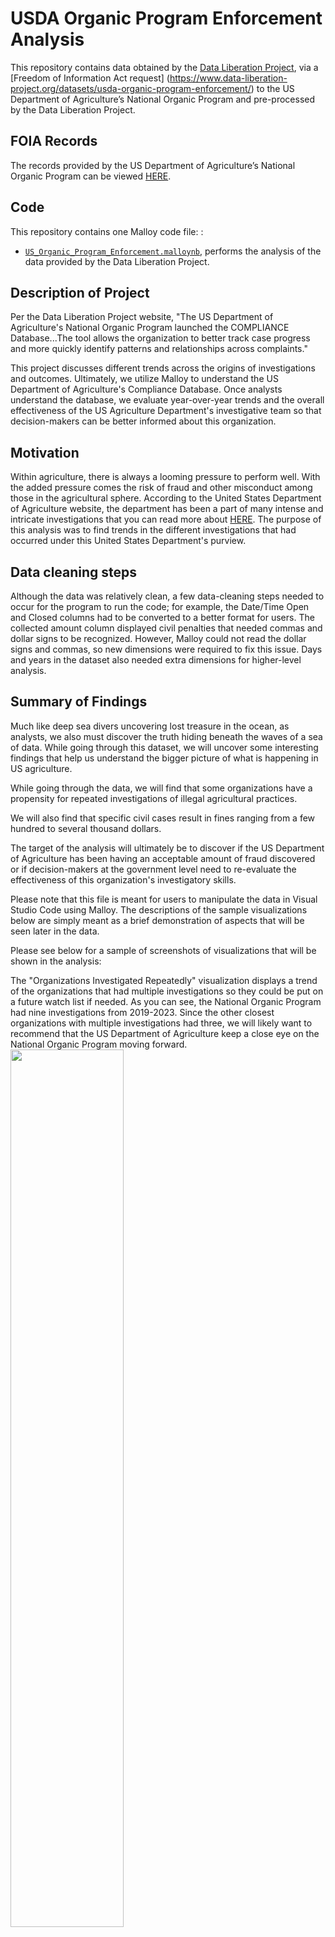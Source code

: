 # USDA Organic Program Enforcement Analysis 

This repository contains data obtained by the [Data Liberation Project](https://www.data-liberation-project.org/), via a [Freedom of Information Act request] (https://www.data-liberation-project.org/datasets/usda-organic-program-enforcement/) to the US Department of Agriculture’s National Organic Program and pre-processed by the Data Liberation Project. 

## FOIA Records

The records provided by the US Department of Agriculture’s National Organic Program can be viewed [HERE](https://docs.google.com/spreadsheets/d/1gHNKxVObWfm1Q1JzkhDl8Wx4wKIPU-Wp/edit?gid=1251061210#gid=1251061210).


## Code 

This repository contains one Malloy code file: :

- [`US_Organic_Program_Enforcement.malloynb`](US_Organic_Program_Enforcement.malloynb), performs the analysis of the data provided by the Data Liberation Project. 


## Description of Project
Per the Data Liberation Project website, "The US Department of Agriculture's National Organic Program launched the COMPLIANCE Database...The tool allows the organization to better track case progress and more quickly identify patterns and relationships across complaints."

This project discusses different trends across the origins of investigations and outcomes. Ultimately, we utilize Malloy to understand the US Department of Agriculture's Compliance Database. Once analysts understand the database, we evaluate year-over-year trends and the overall effectiveness of the US Agriculture Department's investigative team so that decision-makers can be better informed about this organization.

## Motivation 

Within agriculture, there is always a looming pressure to perform well. With the added pressure comes the risk of fraud and other misconduct among those in the agricultural sphere. According to the United States Department of Agriculture website, the department has been a part of many intense and intricate investigations that you can read more about [HERE](https://www.rma.usda.gov/about-rma/department-justice-prosecutions). The purpose of this analysis was to find trends in the different investigations that had occurred under this United States Department's purview. 

## Data cleaning steps
Although the data was relatively clean, a few data-cleaning steps needed to occur for the program to run the code; for example, the Date/Time Open and Closed columns had to be converted to a better format for users. The collected amount column displayed civil penalties that needed commas and dollar signs to be recognized. However, Malloy could not read the dollar signs and commas, so new dimensions were required to fix this issue. Days and years in the dataset also needed extra dimensions for higher-level analysis. 

## Summary of Findings

Much like deep sea divers uncovering lost treasure in the ocean, as analysts, we also must discover the truth hiding beneath the waves of a sea of data. While going through this dataset, we will uncover some interesting findings that help us understand the bigger picture of what is happening in US agriculture. 

While going through the data, we will find that some organizations have a propensity for repeated investigations of illegal agricultural practices.

We will also find that specific civil cases result in fines ranging from a few hundred to several thousand dollars.

The target of the analysis will ultimately be to discover if the US Department of Agriculture has been having an acceptable amount of fraud discovered or if decision-makers at the government level need to re-evaluate the effectiveness of this organization's investigatory skills. 

Please note that this file is meant for users to manipulate the data in Visual Studio Code using Malloy. The descriptions of the sample visualizations below are simply meant as a brief demonstration of aspects that will be seen later in the data. 

Please see below for a sample of screenshots of visualizations that will be shown in the analysis: 

The "Organizations Investigated Repeatedly" visualization displays a trend of the organizations that had multiple investigations so they could be put on a future watch list if needed. As you can see, the National Organic Program had nine investigations from 2019-2023. Since the other closest organizations with multiple investigations had three, we will likely want to recommend that the US Department of Agriculture keep a close eye on the National Organic Program moving forward.   <img src="USDA_Organic_Program_Enforcement_Organization_Investigated_Repeatedly.png" width="60%">

The visualization below shows if there is a trend with multiple different outcomes occurring during one investigation. As we can see from the data, accusations of uncertified operations far outweigh other accusations with various outcomes. About 43 cases of uncertified operations have multiple outcomes that occurred with fraud being the next closest having 14 cases falling under that category. The analysis shows us that if the US Department of Agriculture accuses an organization of having uncertified operations, they are more likely to find some settlement in court or even have charges dropped entirely at the end of the proceedings.  
 <img src="USDA_Organic_Program_Enforcement_Complaint_Versus_Multiple_Outcome_Correlation.png" width="60%"> 

`Negative Outcomes Over the Five Year Range`:The “USDA Organic Program Enforcement Negative Outcomes Over Five Year Range” visualization is meant to see if situations, such as fraud, occurred frequently from 2019 until 2023. As we can see, there were certainly more cases in 2019 and 2021. The influx during these years is likely due to the US Department of Agriculture opening its investigative task force relatively recently in 2019 and possible pressures on agricultural organizations due to COVID conditions. <img src="USDA_Organic_Program_Enforcement_Negative_Outcomes_Over_Five_Year_Range.png" width="60%"> 

The “USDA Organic Program Enforcement Case Length Versus Punishment Correlation” visualization is meant to see if there is a trend between cases being open longer and more severe punishments to the agricultural organizations under scrutiny. We can see cases that lasted longer in 2019 and 2021 which appear to correlate with the previous visualization and uphold the hypothesis that cases that last longer typically lead to situations such as fraud being the outcome of the investigation.   <img src="USDA_Organic_Program_Enforcement_Case_Length_Versus_Punishment_Correlation.png" width="60%"> 

The “USDA Organic Program Enforcement Government Department Effectiveness” is a high-level visualization meant to show if the government body is catching more cases of fraud than those not violating the law. After all the purpose is to find those who are not compliant rather than the alternative. This visualization requires users to download the Malloy.nb file to fully understand all the moving parts. However, briefly, this chart shows us that generally, the US Department of Agriculture appears to find more cases of compliance than fraud. This leaves us wondering if resources are being allocated correctly in this US Department or if this is an acceptable outcome to the investigatory proceedings.   <img src="USDA_Organic_Program_Enforcement_Governement_Department_Effectiveness.png" width="60%">

## Description of how others can build off of this work

Others can build off this work in various ways. Data analysts could use the trends in this project to forecast estimated future cases for the US Department of Agriculture. Decision makers at a government level could use the information to improve the effectiveness of this US Department. Finally, the general public could build off this work by applying more measures and dimensions to clarify understanding of the compliance dataset. 

## Directions on how to use the github web editor to run the same analysis

Are you logged into github? Just press the period key right now. This will load the web editor. Then install the malloy extension. See images below for reference:
| **Step**   | **Image Preview** |
|--------|-----------|
| `Step 1 - Press allow` | <img src="step1.png" width="50%"> |
| `Step 2 - Click the Blocks, search for Malloy, install` | <img src="step2.png" width="50%"> |
| `Step 3 - Click Trust` | <img src="step3.png" width="50%"> |
| `Step 4 - Click a .malloynb file` | <img src="step4.png" width="50%"> |
| `Step 5 - Press Run` | <img src="step5.png" width="50%"> |

## Licensing

The files provided directly via FOIA (see listing above) are, as government documents, now in the public domain. All other data files have been generated by Josh Hyer for Gonzaga University Graduate School of Business as part of the MSBA-622-01 Data Science for Business (Spring 2025) course and are available under Creative Commons’ [CC BY-SA 4.0 license terms](https://creativecommons.org/licenses/by-sa/4.0/). This repository’s code is available under the [MIT License terms](https://opensource.org/license/mit/). 

